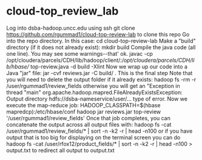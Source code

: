 # cloud-top_review_lab
Log into dsba-hadoop.uncc.edu using ssh
git clone https://github.com/rgummad1/cloud-top-review-lab to clone this repo
Go into the repo directory. In this case: cd cloud-top-review-lab
Make a "build" directory (if it does not already exist): mkdir build
Compile the java code (all one line). You may see some warnings--that' ok. javac -cp /opt/cloudera/parcels/CDH/lib/hadoop/client/*:/opt/cloudera/parcels/CDH/lib/hbase/* top-review.java -d build -Xlint
Now we wrap up our code into a Java "jar" file: jar -cvf reviews.jar -C build/ .
This is the final step
Note that you will need to delete the output folder if it already exists: hadoop fs -rm -r /user/rgummad1/review_fields otherwise you will get an "Exception in thread "main" org.apache.hadoop.mapred.FileAlreadyExistsException: Output directory hdfs://dsba-nameservice/user/... type of error.
Now we execute the map-reduce job: HADOOP_CLASSPATH=$(hbase mapredcp):/etc/hbase/conf hadoop jar reviews.jar top-review '/user/rgummad1/review_fields'
Once that job completes, you can concatenate the output across all output files with: hadoop fs -cat /user/rgummad1/review_fields/* | sort -n -k2 -r | head -n100 or if you have output that is too big for displaying on the terminal screen you can do hadoop fs -cat /user/rfox12/product_fields/* | sort -n -k2 -r | head -n100 > output.txt to redirect all output to output.txt
